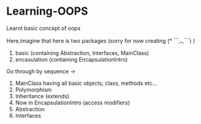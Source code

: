 # Learning-OOPS
Learnt basic concept of oops

Here,imagine that here is two packages  (sorry for now creating (* ￣︿￣) )
1. basic (containing Abstraction, Interfaces, MainClass)  
2. encasulation (containing EncapsulationIntro)

Go through by sequence ->

1. MainClass having all basic objects, class, methods etc...
2. Polymorphism 
3. Inheritance (extends)
4. Now in EncapsulationIntro (access modifiers)
5. Abstraction 
6. Interfaces
